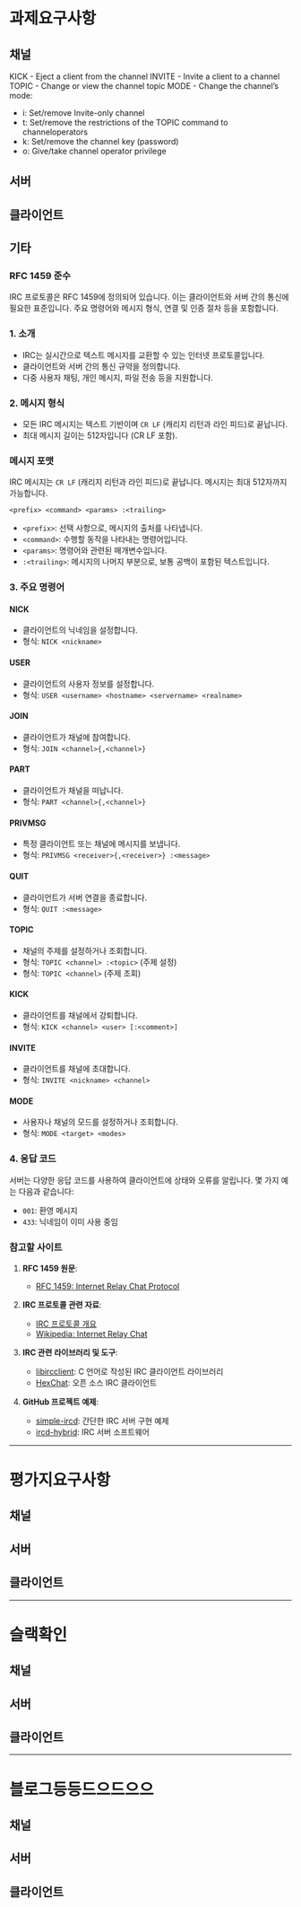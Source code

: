 # 과제요구사항
## 채널
KICK - Eject a client from the channel
INVITE - Invite a client to a channel
TOPIC - Change or view the channel topic
MODE - Change the channel’s mode:
- i: Set/remove Invite-only channel
- t: Set/remove the restrictions of the TOPIC command to channeloperators
- k: Set/remove the channel key (password)
- o: Give/take channel operator privilege
## 서버
## 클라이언트
## 기타

### RFC 1459 준수
IRC 프로토콜은 RFC 1459에 정의되어 있습니다. 이는 클라이언트와 서버 간의 통신에 필요한 표준입니다. 주요 명령어와 메시지 형식, 연결 및 인증 절차 등을 포함합니다.

### 1. 소개
- IRC는 실시간으로 텍스트 메시지를 교환할 수 있는 인터넷 프로토콜입니다.
- 클라이언트와 서버 간의 통신 규약을 정의합니다.
- 다중 사용자 채팅, 개인 메시지, 파일 전송 등을 지원합니다.

### 2. 메시지 형식
- 모든 IRC 메시지는 텍스트 기반이며 `CR LF` (캐리지 리턴과 라인 피드)로 끝납니다.
- 최대 메시지 길이는 512자입니다 (CR LF 포함).

### 메시지 포맷
IRC 메시지는 `CR LF` (캐리지 리턴과 라인 피드)로 끝납니다. 메시지는 최대 512자까지 가능합니다.
```irc
<prefix> <command> <params> :<trailing>
```

- `<prefix>`: 선택 사항으로, 메시지의 출처를 나타냅니다.
- `<command>`: 수행할 동작을 나타내는 명령어입니다.
- `<params>`: 명령어와 관련된 매개변수입니다.
- `:<trailing>`: 메시지의 나머지 부분으로, 보통 공백이 포함된 텍스트입니다.

### 3. 주요 명령어

#### NICK
- 클라이언트의 닉네임을 설정합니다.
- 형식: `NICK <nickname>`

#### USER
- 클라이언트의 사용자 정보를 설정합니다.
- 형식: `USER <username> <hostname> <servername> <realname>`

#### JOIN
- 클라이언트가 채널에 참여합니다.
- 형식: `JOIN <channel>{,<channel>}`

#### PART
- 클라이언트가 채널을 떠납니다.
- 형식: `PART <channel>{,<channel>}`

#### PRIVMSG
- 특정 클라이언트 또는 채널에 메시지를 보냅니다.
- 형식: `PRIVMSG <receiver>{,<receiver>} :<message>`

#### QUIT
- 클라이언트가 서버 연결을 종료합니다.
- 형식: `QUIT :<message>`

#### TOPIC
- 채널의 주제를 설정하거나 조회합니다.
- 형식: `TOPIC <channel> :<topic>` (주제 설정)
- 형식: `TOPIC <channel>` (주제 조회)

#### KICK
- 클라이언트를 채널에서 강퇴합니다.
- 형식: `KICK <channel> <user> [:<comment>]`

#### INVITE
- 클라이언트를 채널에 초대합니다.
- 형식: `INVITE <nickname> <channel>`

#### MODE
- 사용자나 채널의 모드를 설정하거나 조회합니다.
- 형식: `MODE <target> <modes>`

### 4. 응답 코드
서버는 다양한 응답 코드를 사용하여 클라이언트에 상태와 오류를 알립니다. 몇 가지 예는 다음과 같습니다:
- `001`: 환영 메시지
- `433`: 닉네임이 이미 사용 중임

### 참고할 사이트

1. **RFC 1459 원문**:
   - [RFC 1459: Internet Relay Chat Protocol](https://tools.ietf.org/html/rfc1459)

2. **IRC 프로토콜 관련 자료**:
   - [IRC 프로토콜 개요](https://www.irchelp.org/irchelp/rfc/)
   - [Wikipedia: Internet Relay Chat](https://en.wikipedia.org/wiki/Internet_Relay_Chat)

3. **IRC 관련 라이브러리 및 도구**:
   - [libircclient](http://www.ulduzsoft.com/libircclient/): C 언어로 작성된 IRC 클라이언트 라이브러리
   - [HexChat](https://hexchat.github.io/): 오픈 소스 IRC 클라이언트

4. **GitHub 프로젝트 예제**:
   - [simple-ircd](https://github.com/jrosdahl/simple-ircd): 간단한 IRC 서버 구현 예제
   - [ircd-hybrid](https://github.com/ircd-hybrid/ircd-hybrid): IRC 서버 소프트웨어

----
# 평가지요구사항
## 채널
## 서버
## 클라이언트
----
# 슬랙확인
## 채널
## 서버
## 클라이언트
----
# 블로그등등드으드으으
## 채널
## 서버
## 클라이언트

